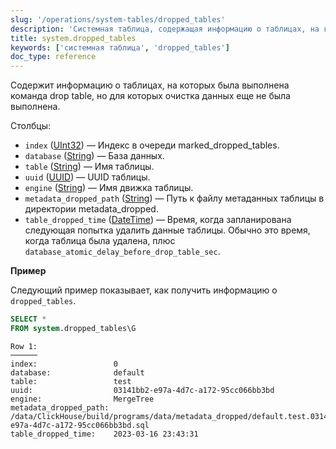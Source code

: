 ```yaml
---
slug: '/operations/system-tables/dropped_tables'
description: 'Системная таблица, содержащая информацию о таблицах, на которых была'
title: system.dropped_tables
keywords: ['системная таблица', 'dropped_tables']
doc_type: reference
---
```

Содержит информацию о таблицах, на которых была выполнена команда drop table, но для которых очистка данных еще не была выполнена.

Столбцы:

- `index` ([UInt32](../../sql-reference/data-types/int-uint.md)) — Индекс в очереди marked_dropped_tables.
- `database` ([String](../../sql-reference/data-types/string.md)) — База данных.
- `table` ([String](../../sql-reference/data-types/string.md)) — Имя таблицы.
- `uuid` ([UUID](../../sql-reference/data-types/uuid.md)) — UUID таблицы.
- `engine` ([String](../../sql-reference/data-types/string.md)) — Имя движка таблицы.
- `metadata_dropped_path` ([String](../../sql-reference/data-types/string.md)) — Путь к файлу метаданных таблицы в директории metadata_dropped.
- `table_dropped_time` ([DateTime](../../sql-reference/data-types/datetime.md)) — Время, когда запланирована следующая попытка удалить данные таблицы. Обычно это время, когда таблица была удалена, плюс `database_atomic_delay_before_drop_table_sec`.

**Пример**

Следующий пример показывает, как получить информацию о `dropped_tables`.

```sql
SELECT *
FROM system.dropped_tables\G
```

```text
Row 1:
──────
index:                 0
database:              default
table:                 test
uuid:                  03141bb2-e97a-4d7c-a172-95cc066bb3bd
engine:                MergeTree
metadata_dropped_path: /data/ClickHouse/build/programs/data/metadata_dropped/default.test.03141bb2-e97a-4d7c-a172-95cc066bb3bd.sql
table_dropped_time:    2023-03-16 23:43:31
```